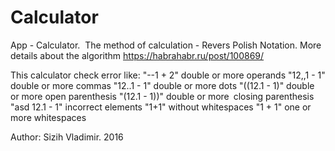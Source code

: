 # Calculator
App - Calculator.
 The method of calculation - Revers Polish Notation.
 More details about the algorithm https://habrahabr.ru/post/100869/

 This calculator check error like:
 "--1 + 2" double or more operands
 "12,,1 - 1"  double or more commas
 "12..1 - 1" double or more dots
 "((12.1 - 1)" double or more open parenthesis
 "(12.1 - 1))" double or more closing parenthesis
 "asd 12.1 - 1" incorrect elements
 "1+1" without whitespaces
 "1  +    1" one or more whitespaces

 Author: Sizih Vladimir. 2016
